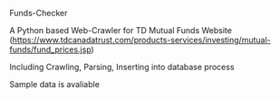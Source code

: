 Funds-Checker

A Python based Web-Crawler for TD Mutual Funds Website (https://www.tdcanadatrust.com/products-services/investing/mutual-funds/fund_prices.jsp)

Including Crawling, Parsing, Inserting into database process

Sample data is avaliable
